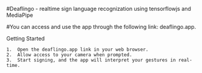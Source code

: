 #Deaflingo - realtime sign language recognization using tensorflowjs and MediaPipe

#You can access and use the app through the following link: deaflingo.app.

Getting Started

	1.	Open the deaflingo.app link in your web browser.
	2.	Allow access to your camera when prompted.
	3.	Start signing, and the app will interpret your gestures in real-time.
